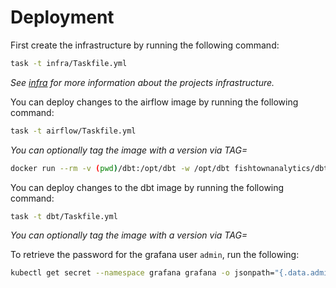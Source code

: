 # Deployment

First create the infrastructure by running the following command:
```bash
task -t infra/Taskfile.yml
```
_See [infra](infra/README.md) for more information about the projects infrastructure._

You can deploy changes to the airflow image by running the following command:
```bash
task -t airflow/Taskfile.yml
```
_You can optionally tag the image with a version via TAG=<version>_




```bash
docker run --rm -v (pwd)/dbt:/opt/dbt -w /opt/dbt fishtownanalytics/dbt:0.21.0 init project
```



You can deploy changes to the dbt image by running the following command:
```bash
task -t dbt/Taskfile.yml
```
_You can optionally tag the image with a version via TAG=<version>_

To retrieve the password for the grafana user `admin`, run the following:
```bash
kubectl get secret --namespace grafana grafana -o jsonpath="{.data.admin-password}" | base64 --decode ; echo
```